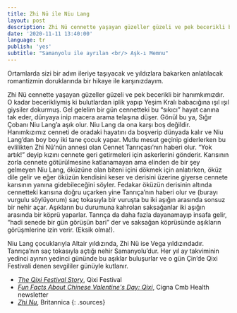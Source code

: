 ```yaml
---
title: Zhi Nü ile Niu Lang
layout: post
description: Zhi Nü cennette yaşayan güzeller güzeli ve pek becerikli bir hanımkımızdır. O kadar becerikliymiş ki bulutlardan iplik yapıp Yeşim Kralı babacığına ışıl ışıl giysiler dokurmuş. Gel gelelim bir gün cennetteki bu “sıkıcı” hayat canına tak eder, dünyaya inip macera arama telaşına düşer.
date: '2020-11-11 13:40:00'
language: tr
publish: 'yes'
subtitle: "Samanyolu ile ayrılan <br/> Aşk-ı Memnu"
---
```

Ortamlarda sizi bir adım ileriye taşıyacak ve yıldızlara bakarken anlatılacak romantizmin doruklarında bir hikaye ile karşınızdayım.

Zhi Nü cennette yaşayan güzeller güzeli ve pek becerikli bir hanımkımızdır. O kadar becerikliymiş ki bulutlardan iplik yapıp Yeşim Kralı babacığına ışıl ışıl giysiler dokurmuş. Gel gelelim bir gün cennetteki bu “sıkıcı” hayat canına tak eder, dünyaya inip macera arama telaşına düşer. Gönül bu ya, Sığır Çobanı Niu Lang’a aşık olur. Niu Lang da ona karşı boş değildir. Hanımkızımız cenneti de oradaki hayatını da boşverip dünyada kalır ve Niu Lang’dan boy boy iki tane çocuk yapar. Mutlu mesut geçinip giderlerken bu evlilikten Zhi Nü’nün annesi olan Cennet Tanrıçası’nın haberi olur. “Yok artık!” deyip kızını cennete geri getirmeleri için askerlerini gönderir. Karısının zorla cennete götürülmesine katlanamayan ama elinden de bir şey gelmeyen Niu Lang, öküzüne olan biteni içini dökmek için anlatırken, öküz dile gelir ve eğer öküzün kendisini keser ve derisini üzerine giyerse cennete karısının yanına gidebileceğini söyler. Fedakar öküzün derisinin altında cennetteki karısına doğru uçarken yine Tanrıça’nın haberi olur ve (burayı vurgulu söylüyorum) saç tokasıyla bir vuruşta bu iki aşığın arasında sonsuz bir nehir açar. Aşıkların bu durumuna kahrolan saksağanlar iki aşığın arasında bir köprü yaparlar. Tanrıça da daha fazla dayanamayıp insafa gelir, “hadi senede bir gün görüşün bari” der ve saksağan köprüsünde aşıkların görüşmlerine izin verir. (Eksik olma!).

Niu Lang çocuklarıyla Altair yıldızında, Zhi Nü ise Vega yıldızındadır. Tanrıça’nın saç tokasıyla açtığı nehir Samanyolu’dur. Her yıl ay takviminin yedinci ayının yedinci gününde bu aşıklar buluşurlar ve o gün Çin’de Qixi Festivali denen sevgililer günüyle kutlanır.


+ *[The Qixi Festival Story](https://qixifestival.com/)*, Qixi Festival
+ *[Fun Facts About Chinese Valentine's Day: Qixi](https://www.cignacmb.com/newsletter/english/20150819/qixi.html)*, Cigna Cmb Health newsletter
+ *[Zhi Nu](https://www.britannica.com/topic/Zhi-Nu)*, Britannica
{: .sources}
